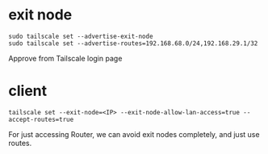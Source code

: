 # exit node
```
sudo tailscale set --advertise-exit-node
sudo tailscale set --advertise-routes=192.168.68.0/24,192.168.29.1/32
```
Approve from Tailscale login page

# client
```
tailscale set --exit-node=<IP> --exit-node-allow-lan-access=true --accept-routes=true
```
For just accessing Router, we can avoid exit nodes completely, and just use routes.
